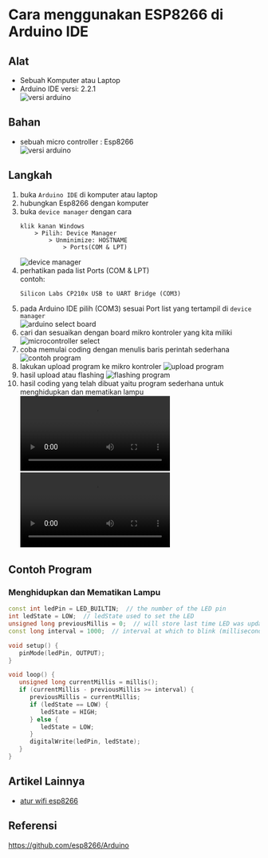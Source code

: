 # Cara menggunakan ESP8266 di Arduino IDE
## Alat
* Sebuah Komputer atau Laptop
* Arduino IDE versi: 2.2.1\
![versi arduino](ss/arduino%20version.png)



## Bahan
* sebuah micro controller : Esp8266\
![versi arduino](ss/varian%20esp8266.png)

## Langkah
1. buka `Arduino IDE` di komputer atau laptop
2. hubungkan Esp8266 dengan komputer 
3. buka `device manager` dengan cara
    ```
    klik kanan Windows 
        > Pilih: Device Manager 
            > Unminimize: HOSTNAME 
                > Ports(COM & LPT)
    ```
    ![device manager](ss/device%20manager.png)
4. perhatikan pada list Ports (COM & LPT)\
    contoh:
    ```
    Silicon Labs CP210x USB to UART Bridge (COM3)
    ```
5. pada Arduino IDE pilih (COM3) sesuai Port list yang tertampil di `device manager`\
![arduino select board](ss/arduino%20select%20board.png)
6. cari dan sesuaikan dengan board mikro kontroler yang kita miliki\
![microcontroller select](ss/microcontroller%20select.png)
7. coba memulai coding dengan menulis baris perintah sederhana\
![contoh program](ss/contoh%20program.png)
8. lakukan upload program ke mikro kontroler
![upload program](ss/upload.png)
9. hasil upload atau flashing
![flashing program](ss/flashing.png)
10. hasil coding yang telah dibuat yaitu program sederhana untuk menghidupkan dan mematikan lampu\
<video src='ss/hasil coding.mp4' controls="controls"></video>
![hasil coding](ss/hasil%20coding.mp4)

## Contoh Program
### Menghidupkan dan Mematikan Lampu
```cpp
const int ledPin = LED_BUILTIN;  // the number of the LED pin
int ledState = LOW;  // ledState used to set the LED
unsigned long previousMillis = 0;  // will store last time LED was updated
const long interval = 1000;  // interval at which to blink (milliseconds)

void setup() {
   pinMode(ledPin, OUTPUT);
}

void loop() {
   unsigned long currentMillis = millis();
   if (currentMillis - previousMillis >= interval) {
      previousMillis = currentMillis;
      if (ledState == LOW) {
         ledState = HIGH;
      } else {
         ledState = LOW;
      }
      digitalWrite(ledPin, ledState);
   }
}

```

## Artikel Lainnya
* [atur wifi esp8266](/b.%20medium/17-11-2023/atur%20wifi%20esp8266/README.md)

## Referensi
https://github.com/esp8266/Arduino